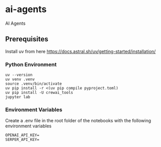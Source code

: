 # ai-agents
AI Agents 

## Prerequisites
Install uv from here https://docs.astral.sh/uv/getting-started/installation/

### Python Environment
```
uv --version
uv venv .venv
source .venv/bin/activate
uv pip install -r <(uv pip compile pyproject.toml)
uv pip install -U crewai_tools
jupyter lab
```


### Environment Variables
Create a .env file in the root folder of the notebooks with the following environment variables
```
OPENAI_API_KEY=
SERPER_API_KEY=
```
